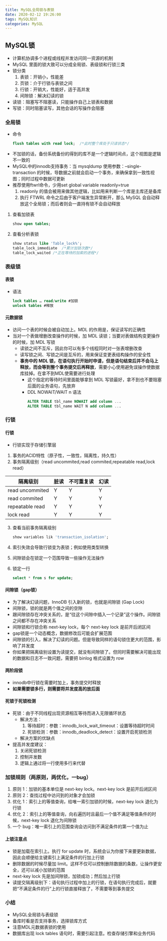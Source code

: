 ```yaml
---
title: MySQL全局锁与表锁
date: 2020-02-12 19:26:00
tags: MySQL知识
categories: MySQL
---
```

## MySQL锁
- 计算机协调多个进程或线程并发访问同一资源的机制
- MySQL 里面的锁大致可以分成全局锁、表级锁和行锁三类
- 锁分类
  1. 表锁：开销小，性能差
  2. 页锁：介于行锁与表锁之间
  3. 行锁：开销大，性能好，适于高并发
  4. 间隙锁：解决幻读的锁
- 读锁：阻塞写不阻塞读，只能操作自己上锁表和数据
- 写锁：同时阻塞读写，其他会话的写操作会阻塞

### 全局锁
- 命令
  ```sql
  flush tables with read lock;  /*此时整个库处于只读状态*/
  ```
- 不加锁的话，备份系统备份的得到的库不是一个逻辑时间点，这个视图是逻辑不一致的
- MySQL中的innodb支持事务：当 mysqldump 使用参数：–single-transaction 的时候，导数据之前就会启动一个事务，来确保拿到一致性视图；同时过程中数据可更新
- 推荐使用ftwrl命令，少用set global variable readonly=true
  1. readonly 的值会被用来做其他逻辑，比如用来判断一个库是主库还是备库
  2. 执行 FTWRL 命令之后由于客户端发生异常断开，那么 MySQL 会自动释放这个全局锁；而后者则会一直持有锁不会自动释放

1. 查看加锁表
    ```sql
    show open tables;
    ```
2.  查看分析表锁
    ```sql
    show status like 'Table_lock%';
    table_lock_immediate  /*累计加锁次数*/
    table_lock_waited /*正在等待的加索的进程*/
    ```

### 表级锁

#### 表锁
- 语法
  ```sql
  lock tables … read/write #加锁
  unlock tables #释放
  ```

#### 元数据锁
- 访问一个表的时候会被自动加上。MDL 的作用是，保证读写的正确性
- 当对一个表做增删改查操作的时候，加 MDL 读锁；当要对表做结构变更操作的时候，加 MDL 写锁
  - 读锁之间不互斥，因此你可以有多个线程同时对一张表增删改查
  - 读写锁之间、写锁之间是互斥的，用来保证变更表结构操作的安全性
  - **事务中的 MDL 锁，在语句执行开始时申请，但是语句结束后并不会马上释放，而会等到整个事务提交后再释放**，需要小心使用避免误操作使数据库挂掉。在拿不到MDL使需要进行处理
    - 这个指定的等待时间里面能够拿到 MDL 写锁最好，拿不到也不要阻塞后面的业务语句，先放弃
    - DDL NOWAIT/WAIT n 语法
      ```sql
      ALTER TABLE tbl_name NOWAIT add column ...
      ALTER TABLE tbl_name WAIT N add column ...
      ```

### 行锁

#### 行锁
- 行锁实现于存储引擎层
1. 事务的ACID特性（原子性，一致性，隔离性，持久性）
2. 事务隔离级别（read uncommited,read commited,repeatable read,lock read）

  隔离级别|脏读|不可重复读|幻读
  ---|---|---|---
  read uncommited | Y | Y | Y
  read commited | Y | Y| Y
  repeatable read | Y | Y | Y
  lock read | Y | Y | Y

3. 查看当前事务隔离级别
    ```sql
    show variables lik 'transaction_isolation';
    ```

4. 索引失效会导致行锁变为表锁；例如使用类型转换
5. 间隙锁会在锁定一个范围导致一些操作无法操作
6. 锁定一行
    ```sql
    select * from s for update;
    ```

#### 间隙锁（gap锁）
- 为了解决幻读问题，InnoDB 引入新的锁，也就是间隙锁 (Gap Lock)
- 间隙锁，锁的就是两个值之间的空隙
- 跟间隙锁存在冲突关系的，是“往这个间隙中插入一个记录”这个操作。间隙锁之间都不存在冲突关系
- 间隙锁和行锁合称 next-key lock，每个 next-key lock 是前开后闭区间
- gap锁是一个动态概念，数据修改后可能会扩展范围
- 间隙锁的引入，解决了幻读的问题。但是导致同样的语句锁住更大的范围，影响了并发度
- 你如果把隔离级别设置为读提交，就没有间隙锁了。但同时需要解决可能出现的数据和日志不一致问题，需要把 binlog 格式设置为 row

#### 两阶段锁
- innodb中行锁在需要时加上，事务提交时释放
- **如果需要锁多行，则需要将并发度高的放后面**

#### 死锁于死锁检测
- 死锁：由于不同线程出现资源相互等待而进入无限循环状态
  - 解决方法：
    1. 等待超时：参数：innodb_lock_wait_timeout：设置等待超时时间
    2. 死锁检测：参数：innodb_deadlock_detect：设置开启死锁检测
  - 解决方案的优缺点
- 提高并发度建议：
  1. 关闭死锁检测
  2. 控制并发数
  3. 逻辑上通过将一行使用多行来代替

### 加锁规则（两原则，两优化，一bug）
1.  原则 1：加锁的基本单位是 next-key lock。next-key lock 是前开后闭区间
2.  原则 2：查找过程中访问到的对象才会加锁
3.  优化 1：索引上的等值查询，给唯一索引加锁的时候，next-key lock 退化为行锁
4.  优化 2：索引上的等值查询，向右遍历时且最后一个值不满足等值条件的时候，next-key lock 退化为间隙锁
5.  一个 bug：唯一索引上的范围查询会访问到不满足条件的第一个值为止

#### 上锁注意点
- 锁是加载在索引上。执行 for update 时，系统会认为你接下来要更新数据，因此会顺便给主键索引上满足条件的行加上行锁
- 删除数据的时候尽量加 limit。这样不仅可以控制删除数据的条数，让操作更安全，还可以减小加锁的范围
- next-key lock 先是加间隙锁，加锁成功；然后加上行锁
- 读提交隔离级别下：语句执行过程中加上的行锁，在语句执行完成后，就要把“不满足条件的行”上的行锁直接释放了，不需要等到事务提交

### 小结
- MySQL全局锁与表级锁
- 备库时看是否支持事务，选择锁库方式
- 注意MDL元数据表锁的使用
- 数据库出现 lock tables 语句时，需要引起注意。检查存储引擎和业务代码
